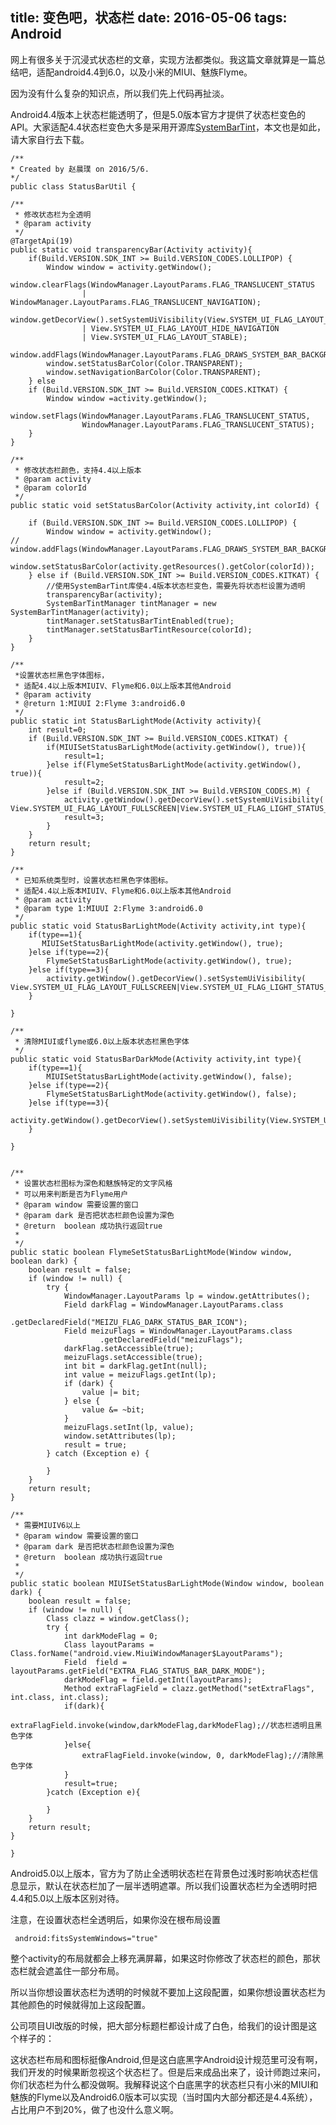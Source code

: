 title: 变色吧，状态栏
date: 2016-05-06
tags: Android
---

网上有很多关于沉浸式状态栏的文章，实现方法都类似。我这篇文章就算是一篇总结吧，适配android4.4到6.0，以及小米的MIUI、魅族Flyme。<!--more-->

因为没有什么复杂的知识点，所以我们先上代码再扯淡。

Android4.4版本上状态栏能透明了，但是5.0版本官方才提供了状态栏变色的API。大家适配4.4状态栏变色大多是采用开源库[SystemBarTint](https://github.com/jgilfelt/SystemBarTint)，本文也是如此，请大家自行去下载。


    /**
 	* Created by 赵晨璞 on 2016/5/6.
 	*/
	public class StatusBarUtil {

    /**
     * 修改状态栏为全透明
     * @param activity
     */
    @TargetApi(19)
    public static void transparencyBar(Activity activity){
        if(Build.VERSION.SDK_INT >= Build.VERSION_CODES.LOLLIPOP) {
            Window window = activity.getWindow();
            window.clearFlags(WindowManager.LayoutParams.FLAG_TRANSLUCENT_STATUS
                    | WindowManager.LayoutParams.FLAG_TRANSLUCENT_NAVIGATION);
            window.getDecorView().setSystemUiVisibility(View.SYSTEM_UI_FLAG_LAYOUT_FULLSCREEN
                    | View.SYSTEM_UI_FLAG_LAYOUT_HIDE_NAVIGATION
                    | View.SYSTEM_UI_FLAG_LAYOUT_STABLE);
            window.addFlags(WindowManager.LayoutParams.FLAG_DRAWS_SYSTEM_BAR_BACKGROUNDS);
            window.setStatusBarColor(Color.TRANSPARENT);
            window.setNavigationBarColor(Color.TRANSPARENT);
        } else
        if (Build.VERSION.SDK_INT >= Build.VERSION_CODES.KITKAT) {
            Window window =activity.getWindow();
            window.setFlags(WindowManager.LayoutParams.FLAG_TRANSLUCENT_STATUS,
                    WindowManager.LayoutParams.FLAG_TRANSLUCENT_STATUS);
        }
    }

   	/**
     * 修改状态栏颜色，支持4.4以上版本
     * @param activity
     * @param colorId
     */
    public static void setStatusBarColor(Activity activity,int colorId) {

        if (Build.VERSION.SDK_INT >= Build.VERSION_CODES.LOLLIPOP) {
            Window window = activity.getWindow();
	//  	window.addFlags(WindowManager.LayoutParams.FLAG_DRAWS_SYSTEM_BAR_BACKGROUNDS);	
        	window.setStatusBarColor(activity.getResources().getColor(colorId));
        } else if (Build.VERSION.SDK_INT >= Build.VERSION_CODES.KITKAT) {
			//使用SystemBarTint库使4.4版本状态栏变色，需要先将状态栏设置为透明
            transparencyBar(activity);
            SystemBarTintManager tintManager = new SystemBarTintManager(activity);
            tintManager.setStatusBarTintEnabled(true);
            tintManager.setStatusBarTintResource(colorId);
        }
    }

    /**
     *设置状态栏黑色字体图标，
     * 适配4.4以上版本MIUIV、Flyme和6.0以上版本其他Android
     * @param activity
     * @return 1:MIUUI 2:Flyme 3:android6.0
     */
    public static int StatusBarLightMode(Activity activity){
        int result=0;
        if (Build.VERSION.SDK_INT >= Build.VERSION_CODES.KITKAT) {
            if(MIUISetStatusBarLightMode(activity.getWindow(), true)){
                result=1;
            }else if(FlymeSetStatusBarLightMode(activity.getWindow(), true)){
                result=2;
            }else if (Build.VERSION.SDK_INT >= Build.VERSION_CODES.M) {
                activity.getWindow().getDecorView().setSystemUiVisibility( View.SYSTEM_UI_FLAG_LAYOUT_FULLSCREEN|View.SYSTEM_UI_FLAG_LIGHT_STATUS_BAR);
                result=3;
            }
        }
        return result;
    }

    /**
     * 已知系统类型时，设置状态栏黑色字体图标。
     * 适配4.4以上版本MIUIV、Flyme和6.0以上版本其他Android
     * @param activity
     * @param type 1:MIUUI 2:Flyme 3:android6.0
     */
    public static void StatusBarLightMode(Activity activity,int type){
        if(type==1){
           MIUISetStatusBarLightMode(activity.getWindow(), true);
        }else if(type==2){
            FlymeSetStatusBarLightMode(activity.getWindow(), true);
        }else if(type==3){
            activity.getWindow().getDecorView().setSystemUiVisibility( View.SYSTEM_UI_FLAG_LAYOUT_FULLSCREEN|View.SYSTEM_UI_FLAG_LIGHT_STATUS_BAR);
        }

    }
    
    /**
     * 清除MIUI或flyme或6.0以上版本状态栏黑色字体
     */
    public static void StatusBarDarkMode(Activity activity,int type){
        if(type==1){
            MIUISetStatusBarLightMode(activity.getWindow(), false);
        }else if(type==2){
            FlymeSetStatusBarLightMode(activity.getWindow(), false);
        }else if(type==3){
            activity.getWindow().getDecorView().setSystemUiVisibility(View.SYSTEM_UI_FLAG_VISIBLE);
        }

    }


    /**
     * 设置状态栏图标为深色和魅族特定的文字风格
     * 可以用来判断是否为Flyme用户
     * @param window 需要设置的窗口
     * @param dark 是否把状态栏颜色设置为深色
     * @return  boolean 成功执行返回true
     *
     */
    public static boolean FlymeSetStatusBarLightMode(Window window, boolean dark) {
        boolean result = false;
        if (window != null) {
            try {
                WindowManager.LayoutParams lp = window.getAttributes();
                Field darkFlag = WindowManager.LayoutParams.class
                        .getDeclaredField("MEIZU_FLAG_DARK_STATUS_BAR_ICON");
                Field meizuFlags = WindowManager.LayoutParams.class
                        .getDeclaredField("meizuFlags");
                darkFlag.setAccessible(true);
                meizuFlags.setAccessible(true);
                int bit = darkFlag.getInt(null);
                int value = meizuFlags.getInt(lp);
                if (dark) {
                    value |= bit;
                } else {
                    value &= ~bit;
                }
                meizuFlags.setInt(lp, value);
                window.setAttributes(lp);
                result = true;
            } catch (Exception e) {

            }
        }
        return result;
    }

    /**
     * 需要MIUIV6以上
     * @param window 需要设置的窗口
     * @param dark 是否把状态栏颜色设置为深色
     * @return  boolean 成功执行返回true
     *
     */
    public static boolean MIUISetStatusBarLightMode(Window window, boolean dark) {
        boolean result = false;
        if (window != null) {
            Class clazz = window.getClass();
            try {
                int darkModeFlag = 0;
                Class layoutParams = Class.forName("android.view.MiuiWindowManager$LayoutParams");
                Field  field = layoutParams.getField("EXTRA_FLAG_STATUS_BAR_DARK_MODE");
                darkModeFlag = field.getInt(layoutParams);
                Method extraFlagField = clazz.getMethod("setExtraFlags", int.class, int.class);
                if(dark){
                    extraFlagField.invoke(window,darkModeFlag,darkModeFlag);//状态栏透明且黑色字体
                }else{
                    extraFlagField.invoke(window, 0, darkModeFlag);//清除黑色字体
                }
                result=true;
            }catch (Exception e){

            }
        }
        return result;
    }

	}


Android5.0以上版本，官方为了防止全透明状态栏在背景色过浅时影响状态栏信息显示，默认在状态栏加了一层半透明遮罩。所以我们设置状态栏为全透明时把4.4和5.0以上版本区别对待。

注意，在设置状态栏全透明后，如果你没在根布局设置

     android:fitsSystemWindows="true"
整个activity的布局就都会上移充满屏幕，如果这时你修改了状态栏的颜色，那状态栏就会遮盖住一部分布局。

所以当你想设置状态栏为透明的时候就不要加上这段配置，如果你想设置状态栏为其他颜色的时候就得加上这段配置。

公司项目UI改版的时候，把大部分标题栏都设计成了白色，给我们的设计图是这个样子的：

这状态栏布局和图标挺像Android,但是这白底黑字Android设计规范里可没有啊，我们开发的时候果断忽视这个状态栏了。但是后来成品出来了，设计师跑过来问，你们状态栏为什么都没做啊。我解释说这个白底黑字的状态栏只有小米的MIUI和魅族的Flyme以及Android6.0版本可以实现（当时国内大部分都还是4.4系统），占比用户不到20%，做了也没什么意义啊。